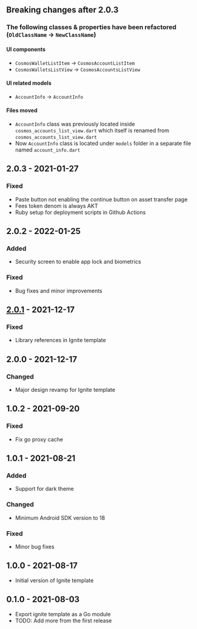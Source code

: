 ## Breaking changes after 2.0.3

### The following classes & properties have been refactored (`OldClassName` -> `NewClassName`)

#### UI components

* `CosmosWalletListItem` -> `CosmosAccountListItem`
* `CosmosWalletsListView` -> `CosmosAccountsListView`

#### UI related models

* `AccountInfo` -> `AccountInfo`

#### Files moved

* `AccountInfo` class was previously located inside `cosmos_accounts_list_view.dart` which itself is renamed
  from `cosmos_accounts_list_view.dart`
* Now `AccountInfo` class is located under `models` folder in a separate file named `account_info.dart`

## 2.0.3 - 2021-01-27

### Fixed

* Paste button not enabling the continue button on asset transfer page
* Fees token denom is always AKT
* Ruby setup for deployment scripts in Github Actions

## 2.0.2 - 2022-01-25

### Added

* Security screen to enable app lock and biometrics

### Fixed

* Bug fixes and minor improvements

## [2.0.1](https://github.com/tendermint/flutter/compare/v2.0.0...v2.0.1) - 2021-12-17

### Fixed

* Library references in Ignite template

## 2.0.0 - 2021-12-17

### Changed

* Major design revamp for Ignite template

## 1.0.2 - 2021-09-20

### Fixed

* Fix go proxy cache

## 1.0.1 - 2021-08-21

### Added

* Support for dark theme

### Changed

* Minimum Android SDK version to 18

### Fixed

* Minor bug fixes

## 1.0.0 - 2021-08-17

* Initial version of Ignite template

## 0.1.0 - 2021-08-03

* Export ignite template as a Go module
* TODO: Add more from the first release